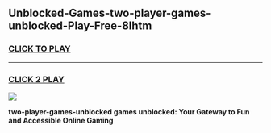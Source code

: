 
## Unblocked-Games-two-player-games-unblocked-Play-Free-8lhtm
<h3>
<a href="https://premium76.site?title=two-player-games-unblocked&ref=21A">CLICK TO PLAY</a></h3>
<hr>

<h3>
<a href="https://premium76.site?title=two-player-games-unblocked&ref=21A">CLICK 2 PLAY</a>
  
</h3>

<a href="https://premium76.site?title=two-player-games-unblocked&ref=21A"><img src="https://clearcache.store/games.png"></a>


**two-player-games-unblocked games unblocked: Your Gateway to Fun and Accessible Online Gaming**
